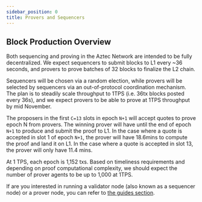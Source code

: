 ```yaml
---
sidebar_position: 0
title: Provers and Sequencers
---
```


## Block Production Overview

Both sequencing and proving in the Aztec Network are intended to be fully decentralized. We expect sequencers to submit blocks to L1 every ~36 seconds, and provers to prove batches of 32 blocks to finalize the L2 chain.

Sequencers will be chosen via a random election, while provers will be selected by sequencers via an out-of-protocol coordination mechanism. The plan is to steadily scale throughput to 1TPS (i.e. 36tx blocks posted every 36s), and we expect provers to be able to prove at 1TPS throughput by mid November.

The proposers in the first `C=13` slots in epoch `N+1` will accept quotes to prove epoch N from provers. The winning prover will have until the end of epoch `N+1` to produce and submit the proof to L1. In the case where a quote is accepted in slot 1 of epoch `N+1`, the prover will have 18.6mins to compute the proof and land it on L1. In the case where a quote is accepted in slot 13, the prover will only have 11.4 mins.

At 1 TPS, each epoch is 1,152 txs. Based on timeliness requirements and depending on proof computational complexity, we should expect the number of prover agents to be up to 1,000 at 1TPS.

If are you interested in running a validator node (also known as a sequencer node) or a prover node, you can refer to [the guides section](./../../guides/run_nodes/index.md).
